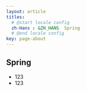```yaml
---
layout: article
titles:
  # @start locale config
  zh-Hans : &ZH_HANS  Spring
  # @end locale config
key: page-about
---
```


## Spring

- 123
- 123

